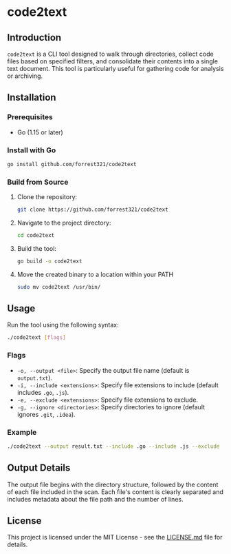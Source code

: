 
# code2text

## Introduction
`code2text` is a CLI tool designed to walk through directories, collect code files based on specified filters, and consolidate their contents into a single text document. This tool is particularly useful for gathering code for analysis or archiving.

## Installation

### Prerequisites
- Go (1.15 or later)

### Install with Go  
   ```bash
   go install github.com/forrest321/code2text
   ```


### Build from Source
1. Clone the repository:
   ```bash
   git clone https://github.com/forrest321/code2text
   ```
2. Navigate to the project directory:
   ```bash
   cd code2text
   ```
3. Build the tool:
   ```bash
   go build -o code2text
   ```
4. Move the created binary to a location within your PATH
   ```bash
   sudo mv code2text /usr/bin/
   ```

## Usage

Run the tool using the following syntax:

```bash
./code2text [flags]
```

### Flags
- `-o, --output <file>`: Specify the output file name (default is `output.txt`).
- `-i, --include <extensions>`: Specify file extensions to include (default includes `.go`, `.js`).
- `-e, --exclude <extensions>`: Specify file extensions to exclude.
- `-g, --ignore <directories>`: Specify directories to ignore (default ignores `.git`, `.idea`).

### Example
```bash
./code2text --output result.txt --include .go --include .js --exclude .test --ignore .git
```

## Output Details

The output file begins with the directory structure, followed by the content of each file included in the scan. Each file's content is clearly separated and includes metadata about the file path and the number of lines.

## License

This project is licensed under the MIT License - see the [LICENSE.md](LICENSE.md) file for details.
